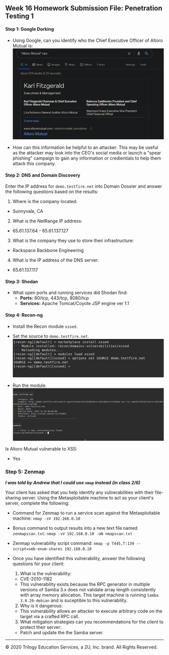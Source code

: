 ## Week 16 Homework Submission File: Penetration Testing 1

#### Step 1: Google Dorking


- Using Google, can you identify who the Chief Executive Officer of Altoro Mutual is:
![altoro_mutual_ceo](images/screen_ceo.png)

- How can this information be helpful to an attacker:
This may be useful as the attacker may look into the CEO's social media or
launch a "spear phishing" campaign to gain any information or credientials to
help them attack this company. 

#### Step 2: DNS and Domain Discovery

Enter the IP address for `demo.testfire.net` into Domain Dossier and answer the following questions based on the results:

  1. Where is the company located: 
  - Sunnyvale, CA

  2. What is the NetRange IP address:
  - 65.61.137.64 - 65.61.137.127

  3. What is the company they use to store their infrastructure:
  - Rackspace Backbone Engineering

  4. What is the IP address of the DNS server:
  - 65.61.137.117

#### Step 3: Shodan

- What open ports and running services did Shodan find:
  - **Ports:** 80/tcp, 443/tcp, 8080/tcp
  - **Services:** Apache Tomcat/Coyote JSP engine ver 1.1

#### Step 4: Recon-ng

- Install the Recon module `xssed`. 
- Set the source to `demo.testfire.net`. 
![install_load](images/screen_xssed_install.png)


- Run the module. 
![xssed_out](images/screen_xssed_out.png)


Is Altoro Mutual vulnerable to XSS: 
- Yes

### Step 5: Zenmap
***I was told by Andrew that I could use `nmap` instead (in class 2/6)***

Your client has asked that you help identify any vulnerabilities with their file-sharing server. Using the Metasploitable machine to act as your client's server, complete the following:

- Command for Zenmap to run a service scan against the Metasploitable machine: 
  `nmap -sV 192.168.0.10`
 
- Bonus command to output results into a new text file named `zenmapscan.txt`:
  `nmap -sV 192.168.0.10 -oN nmapscan.txt`

- Zenmap vulnerability script command: 
  `nmap -p T445,T:139 --script=smb-enum-shares 192.168.0.10`

- Once you have identified this vulnerability, answer the following questions for your client:
  1. What is the vulnerability:
    - CVE-2010-1182 
    - This vulnerability exists because the RPC generator in multiple versions
      of Samba 3.x does not validate array length consistently with array
      memory allocation.  This target machine is running `Samba 3.0.20-debian`
      and is suceptible to this vulnerability.

  2. Why is it dangerous:
    - This vulnerability allows an attacker to execute arbitrary code on the
      target via a crafted RPC call. 

  3. What mitigation strategies can you recommendations for the client to protect their server:
    - Patch and update the the Samba server. 

---
© 2020 Trilogy Education Services, a 2U, Inc. brand. All Rights Reserved.  

